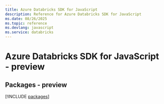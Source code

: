 ```yaml
---
title: Azure Databricks SDK for JavaScript
description: Reference for Azure Databricks SDK for JavaScript
ms.date: 08/26/2025
ms.topic: reference
ms.devlang: javascript
ms.service: databricks
---
```

# Azure Databricks SDK for JavaScript - preview
## Packages - preview
[!INCLUDE [packages](databricks-index.md)]